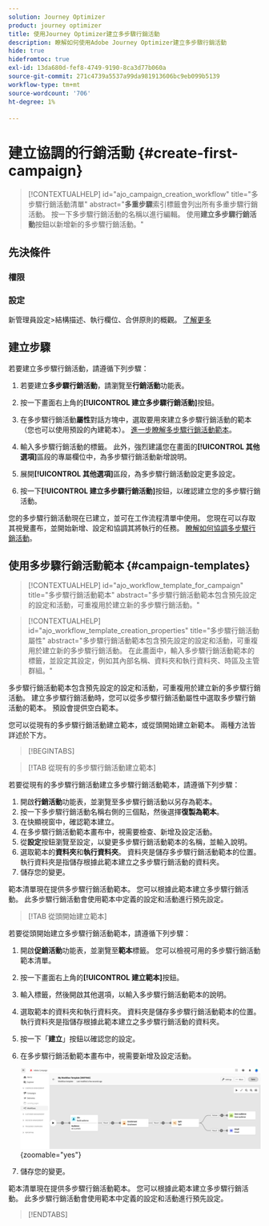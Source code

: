 ```yaml
---
solution: Journey Optimizer
product: journey optimizer
title: 使用Journey Optimizer建立多步驟行銷活動
description: 瞭解如何使用Adobe Journey Optimizer建立多步驟行銷活動
hide: true
hidefromtoc: true
exl-id: 13da680d-fef8-4749-9190-8ca3d77b060a
source-git-commit: 271c4739a5537a99da981913606bc9eb099b5139
workflow-type: tm+mt
source-wordcount: '706'
ht-degree: 1%

---
```


# 建立協調的行銷活動 {#create-first-campaign}

>[!CONTEXTUALHELP]
>id="ajo_campaign_creation_workflow"
>title="多步驟行銷活動清單"
>abstract="**多重步驟**&#x200B;索引標籤會列出所有多重步驟行銷活動。 按一下多步驟行銷活動的名稱以進行編輯。 使用&#x200B;**建立多步驟行銷活動**&#x200B;按鈕以新增新的多步驟行銷活動。"

## 先決條件

### 權限

### 設定

新管理員設定>結構描述、執行欄位、合併原則的概觀。 [了解更多](ms-schemas.md)


## 建立步驟

若要建立多步驟行銷活動，請遵循下列步驟：

1. 若要建立&#x200B;**多步驟行銷活動**，請瀏覽至&#x200B;**行銷活動**&#x200B;功能表。

1. 按一下畫面右上角的&#x200B;**[!UICONTROL 建立多步驟行銷活動]**&#x200B;按鈕。

1. 在多步驟行銷活動&#x200B;**屬性**&#x200B;對話方塊中，選取要用來建立多步驟行銷活動的範本（您也可以使用預設的內建範本）。 [進一步瞭解多步驟行銷活動範本](#campaign-templates)。

1. 輸入多步驟行銷活動的標籤。 此外，強烈建議您在畫面的&#x200B;**[!UICONTROL 其他選項]**&#x200B;區段的專屬欄位中，為多步驟行銷活動新增說明。

1. 展開&#x200B;**[!UICONTROL 其他選項]**&#x200B;區段，為多步驟行銷活動設定更多設定。

1. 按一下&#x200B;**[!UICONTROL 建立多步驟行銷活動]**&#x200B;按鈕，以確認建立您的多步驟行銷活動。

您的多步驟行銷活動現在已建立，並可在工作流程清單中使用。 您現在可以存取其視覺畫布，並開始新增、設定和協調其將執行的任務。 [瞭解如何協調多步驟行銷活動](orchestrate-activities.md)。

## 使用多步驟行銷活動範本 {#campaign-templates}

>[!CONTEXTUALHELP]
>id="ajo_workflow_template_for_campaign"
>title="多步驟行銷活動範本"
>abstract="多步驟行銷活動範本包含預先設定的設定和活動，可重複用於建立新的多步驟行銷活動。"

>[!CONTEXTUALHELP]
>id="ajo_workflow_template_creation_properties"
>title="多步驟行銷活動屬性"
>abstract="多步驟行銷活動範本包含預先設定的設定和活動，可重複用於建立新的多步驟行銷活動。 在此畫面中，輸入多步驟行銷活動範本的標籤，並設定其設定，例如其內部名稱、資料夾和執行資料夾、時區及主管群組。"

多步驟行銷活動範本包含預先設定的設定和活動，可重複用於建立新的多步驟行銷活動。 建立多步驟行銷活動時，您可以從多步驟行銷活動屬性中選取多步驟行銷活動的範本。 預設會提供空白範本。

您可以從現有的多步驟行銷活動建立範本，或從頭開始建立新範本。 兩種方法皆詳述於下方。

>[!BEGINTABS]

>[!TAB 從現有的多步驟行銷活動建立範本]

若要從現有的多步驟行銷活動建立多步驟行銷活動範本，請遵循下列步驟：

1. 開啟&#x200B;**行銷活動**&#x200B;功能表，並瀏覽至多步驟行銷活動以另存為範本。
1. 按一下多步驟行銷活動名稱右側的三個點，然後選擇&#x200B;**復製為範本**。
1. 在快顯視窗中，確認範本建立。
1. 在多步驟行銷活動範本畫布中，視需要檢查、新增及設定活動。
1. 從&#x200B;**設定**&#x200B;按鈕瀏覽至設定，以變更多步驟行銷活動範本的名稱，並輸入說明。
1. 選取範本的&#x200B;**資料夾**&#x200B;和&#x200B;**執行資料夾**。 資料夾是儲存多步驟行銷活動範本的位置。 執行資料夾是指儲存根據此範本建立之多步驟行銷活動的資料夾。
1. 儲存您的變更。

範本清單現在提供多步驟行銷活動範本。 您可以根據此範本建立多步驟行銷活動。 此多步驟行銷活動會使用範本中定義的設定和活動進行預先設定。


>[!TAB 從頭開始建立範本]


若要從頭開始建立多步驟行銷活動範本，請遵循下列步驟：

1. 開啟&#x200B;**促銷活動**&#x200B;功能表，並瀏覽至&#x200B;**範本**&#x200B;標籤。 您可以檢視可用的多步驟行銷活動範本清單。
1. 按一下畫面右上角的&#x200B;**[!UICONTROL 建立範本]**&#x200B;按鈕。
1. 輸入標籤，然後開啟其他選項，以輸入多步驟行銷活動範本的說明。
1. 選取範本的資料夾和執行資料夾。 資料夾是儲存多步驟行銷活動範本的位置。 執行資料夾是指儲存根據此範本建立之多步驟行銷活動的資料夾。
1. 按一下「**建立**」按鈕以確認您的設定。
1. 在多步驟行銷活動範本畫布中，視需要新增及設定活動。

   ![](assets/wf-template-activities.png){zoomable="yes"}

1. 儲存您的變更。

範本清單現在提供多步驟行銷活動範本。 您可以根據此範本建立多步驟行銷活動。 此多步驟行銷活動會使用範本中定義的設定和活動進行預先設定。

>[!ENDTABS]

